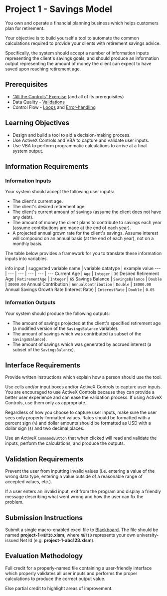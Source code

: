 # Project 1 - Savings Model

You own and operate a financial planning business which helps customers plan for retirement.

Your objective is to build yourself a tool to automate the common calculations required to provide your clients with retirement savings advice.

Specifically, the system should accept a number of information inputs representing the client's savings goals, and should produce an information output representing the amount of money the client can expect to have saved upon reaching retirement age.

## Prerequisites

  + ["All the Controls" Exercise](/exercises/all-the-controls/exercise.md) (and all of its prerequisites)
  + Data Quality - [Validations](notes/visual-basic/datatypes.md)
  + Control Flow - [Loops](/notes/visual-basic/loops.md) and [Error-handling](/notes/visual-basic/error-handling.md)

## Learning Objectives

  + Design and build a tool to aid a decision-making process.
  + Use ActiveX Controls and VBA to capture and validate user inputs.
  + Use VBA to perform programmatic calculations to arrive at a final system output.







## Information Requirements

### Information Inputs

Your system should accept the following user inputs:

  + The client's current age.
  + The client's desired retirement age.
  + The client's current amount of savings (assume the client does not have any debt).
  + The amount of money the client plans to contribute to savings each year (assume contributions are made at the end of each year).
  + A projected annual grown rate for the client's savings. Assume interest will compound on an annual basis (at the end of each year), not on a monthly basis.

The table below provides a framework for you to translate these information inputs into variables.

info input | suggested variable name | variable datatype | example value
--- | ---  | ---  | ---  | ---  | ---
Current Age | `Age` | `Integer` | `30`
Desired Retirement Age | `RetirementAge` | `Integer` | `65`
Savings Balance | `SavingsBalance` | `Double` | `30000.00`
Annual Contribution | `AnnualContribution` | `Double` | `18000.00`
Annual Savings Growth Rate (Interest Rate) | `InterestRate` | `Double` | `0.05`

### Information Outputs

Your system should produce the following outputs:

  + The amount of savings projected at the client's specified retirement age (a modified version of the `SavingsBalance` variable).
  + The amount of savings which was contributed (a subset of the `SavingsBalance`).
  + The amount of savings which was generated by accrued interest (a subset of the `SavingsBalance`).

## Interface Requirements

Provide written instructions which explain how a person should use the tool.

Use cells and/or input boxes and/or ActiveX Controls to capture user inputs. You are encouraged to use ActiveX Controls because they can provide a better user experience and can ease the validation process. If using ActiveX Controls, use them only as appropriate.

Regardless of how you choose to capture user inputs, make sure the user sees only properly-formatted values. Rates should be formatted with a percent sign (`%`) and dollar amounts should be formatted as USD with a dollar sign (`$`) and two decimal places.

Use an ActiveX `CommandButton` that when clicked will read and validate the inputs, perform the calculations, and produce the outputs.

## Validation Requirements

Prevent the user from inputting invalid values (i.e. entering a value of the wrong data type, entering a value outside of a reasonable range of accepted values, etc.).

If a user enters an invalid input, exit from the program and display a friendly message describing what went wrong and how the user can fix the problem.























## Submission Instructions

Submit a single macro-enabled excel file to [Blackboard](https://campus.georgetown.edu/webapps/assignment/uploadAssignment?content_id=_4454661_1&course_id=_745457_1&assign_group_id=&mode=cpview). The file should be named **project-1-`NETID`.xlsm**, where `NETID` represents your own university-issued Net Id (e.g. **project-1-abc123.xlsm**).

## Evaluation Methodology

Full credit for a properly-named file containing a user-friendly interface which properly validates all user inputs and performs the proper calculations to produce the correct output value.

Else partial credit to highlight areas of improvement.
